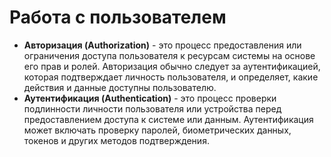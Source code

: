 # Работа с пользователем

- **Авторизация (Authorization)** - это процесс предоставления или ограничения доступа пользователя к ресурсам системы на основе его прав и ролей. Авторизация обычно следует за аутентификацией, которая подтверждает личность пользователя, и определяет, какие действия и данные доступны пользователю.
- **Аутентификация (Authentication)** - это процесс проверки подлинности личности пользователя или устройства перед предоставлением доступа к системе или данным. Аутентификация может включать проверку паролей, биометрических данных, токенов и других методов подтверждения.
